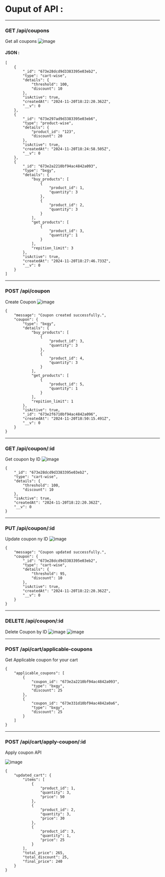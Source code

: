 # Ouput of API  :
***

### GET /api/coupons 
Get all coupons 
![image](https://github.com/user-attachments/assets/2724d042-ef81-40fa-ba41-7b0839a3bb78) 
#### JSON : 
```
[
    {
        "_id": "673e28dcd9d3383395e03eb2",
        "type": "cart-wise",
        "details": {
            "threshold": 100,
            "discount": 10
        },
        "isActive": true,
        "createdAt": "2024-11-20T18:22:20.362Z",
        "__v": 0
    },
    {
        "_id": "673e297ad9d3383395e03eb6",
        "type": "product-wise",
        "details": {
            "product_id": "123",
            "discount": 20
        },
        "isActive": true,
        "createdAt": "2024-11-20T18:24:58.505Z",
        "__v": 0
    },
    {
        "_id": "673e2a2210bf94ac4842a093",
        "type": "bxgy",
        "details": {
            "buy_products": [
                {
                    "product_id": 1,
                    "quantity": 3
                },
                {
                    "product_id": 2,
                    "quantity": 3
                }
            ],
            "get_products": [
                {
                    "product_id": 3,
                    "quantity": 1
                }
            ],
            "repition_limit": 3
        },
        "isActive": true,
        "createdAt": "2024-11-20T18:27:46.733Z",
        "__v": 0
    }
]
```

***

### POST /api/coupon
Create Coupon 
![image](https://github.com/user-attachments/assets/2571eff3-af6e-41f5-81f3-13d6b841212b)

```
{
    "message": "Coupon created successfully.",
    "coupon": {
        "type": "bxgy",
        "details": {
            "buy_products": [
                {
                    "product_id": 3,
                    "quantity": 3
                },
                {
                    "product_id": 4,
                    "quantity": 3
                }
            ],
            "get_products": [
                {
                    "product_id": 5,
                    "quantity": 1
                }
            ],
            "repition_limit": 1
        },
        "isActive": true,
        "_id": "673e2f6710bf94ac4842a096",
        "createdAt": "2024-11-20T18:50:15.491Z",
        "__v": 0
    }
}
```

***

### GET /api/coupon/:id 
Get coupon by ID 
![image](https://github.com/user-attachments/assets/f65e15cc-d2df-41d4-a509-8699b90ad805)

```
{
    "_id": "673e28dcd9d3383395e03eb2",
    "type": "cart-wise",
    "details": {
        "threshold": 100,
        "discount": 10
    },
    "isActive": true,
    "createdAt": "2024-11-20T18:22:20.362Z",
    "__v": 0
}
```

***

### PUT /api/coupon/:id
Update coupon ny ID 
![image](https://github.com/user-attachments/assets/7e335449-6f51-4673-8f88-480565aace14)

```
{
    "message": "Coupon updated successfully.",
    "coupon": {
        "_id": "673e28dcd9d3383395e03eb2",
        "type": "cart-wise",
        "details": {
            "threshold": 95,
            "discount": 10
        },
        "isActive": true,
        "createdAt": "2024-11-20T18:22:20.362Z",
        "__v": 0
    }
}
```

***

### DELETE /api/coupon/:id 
Delete Coupon by ID 
![image](https://github.com/user-attachments/assets/0554c29b-4b77-45d5-98dc-0396d8b93bc9)
![image](https://github.com/user-attachments/assets/b617a406-d3e5-4876-af52-e39df0b07201)

***

### POST /api/cart/applicable-coupons 
Get Applicable coupon for your cart 

```
{
    "applicable_coupons": [
        {
            "coupon_id": "673e2a2210bf94ac4842a093",
            "type": "bxgy",
            "discount": 25
        },
        {
            "coupon_id": "673e331d10bf94ac4842a0a6",
            "type": "bxgy",
            "discount": 25
        }
    ]
}
```

***

### POST /api/cart/apply-coupon/:id 

Apply coupon API 

![image](https://github.com/user-attachments/assets/a77a2442-c131-4ef2-9cab-f8165515f4ea)

```
{
    "updated_cart": {
        "items": [
            {
                "product_id": 1,
                "quantity": 3,
                "price": 50
            },
            {
                "product_id": 2,
                "quantity": 3,
                "price": 30
            },
            {
                "product_id": 3,
                "quantity": 1,
                "price": 25
            }
        ],
        "total_price": 265,
        "total_discount": 25,
        "final_price": 240
    }
}
```





